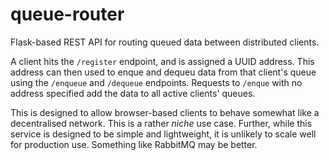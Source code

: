 # queue-router
Flask-based REST API for routing queued data between distributed clients.

A client hits the `/register` endpoint, and is assigned a UUID address. This address can then used to enque and dequeu data from that client's queue using the `/enqueue` and `/dequeue` endpoints. Requests to `/enque` with no address specified add the data to all active clients' queues.

This is designed to allow browser-based clients to behave somewhat like a decentralised network. This is a rather _niche_ use case. Further, while this service is designed to be simple and lightweight, it is unlikely to scale well for production use. Something like RabbitMQ may be better.
